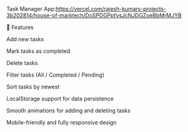 Task Manager App:https://vercel.com/rajesh-kumars-projects-3b202814/house-of-marktech/DoSPDGPpfvsJcNJDGZoeBbMrMJYB

🚀 Features

Add new tasks

Mark tasks as completed

Delete tasks

Filter tasks (All / Completed / Pending)

Sort tasks by newest

LocalStorage support for data persistence

Smooth animations for adding and deleting tasks

Mobile-friendly and fully responsive design
